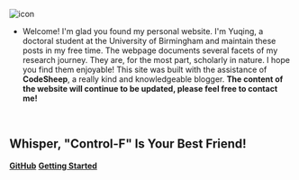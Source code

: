 ﻿
![icon](https://cdn.jsdelivr.net/gh/wugenqiang/StaticRepo/images/icon.png)


- Welcome! I'm glad you found my personal website. I'm Yuqing, a doctoral student at the University of Birmingham and maintain these posts in my free time. The webpage documents several facets of my research journey. They are, for the most part, scholarly in nature. I hope you find them enjoyable! 
This site was built with the assistance of **CodeSheep**, a really kind and knowledgeable blogger.
**The content of the website will continue to be updated, please feel free to contact me!**

<img src="https://img.shields.io/badge/version-v1.0.0-green.svg" data-origin="https://img.shields.io/badge/version-v1.0.0-green.svg" alt=""> 
<img src="https://img.shields.io/github/stars/ddyyqq112233/yuqingd.github.io" data-origin="https://img.shields.io/github/stars/ddyyqq112233/yuqingd.github.io" alt=""> 
<img src="https://img.shields.io/github/forks/ddyyqq112233/yuqingd.github.io" data-origin="https://img.shields.io/github/forks/ddyyqq112233/yuqingd.github.io" alt="">
<img src="https://img.shields.io/github/license/ddyyqq112233/yuqingd.github.io" data-origin="https://img.shields.io/github/license/ddyyqq112233/yuqingd.github.io" alt="">

## Whisper, "Control-F" Is Your Best Friend!

[**GitHub**](https://github.com/ddyyqq112233/yuqingd.github.io)
[**Getting Started**](README.md)